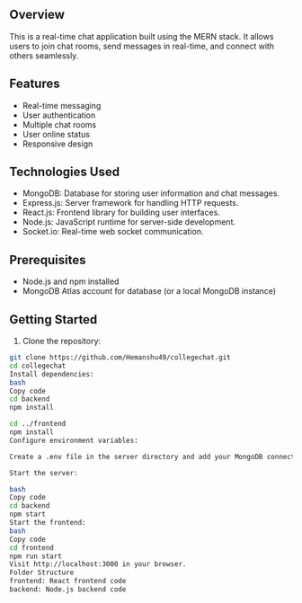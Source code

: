 ## Overview

This is a real-time chat application built using the MERN stack. It allows users to join chat rooms, send messages in real-time, and connect with others seamlessly.

## Features

- Real-time messaging
- User authentication
- Multiple chat rooms
- User online status
- Responsive design

## Technologies Used

- MongoDB: Database for storing user information and chat messages.
- Express.js: Server framework for handling HTTP requests.
- React.js: Frontend library for building user interfaces.
- Node.js: JavaScript runtime for server-side development.
- Socket.io: Real-time web socket communication.

## Prerequisites

- Node.js and npm installed
- MongoDB Atlas account for database (or a local MongoDB instance)

## Getting Started

1. Clone the repository:

```bash
git clone https://github.com/Hemanshu49/collegechat.git
cd collegechat
Install dependencies:
bash
Copy code
cd backend
npm install

cd ../frontend
npm install
Configure environment variables:

Create a .env file in the server directory and add your MongoDB connection string, JWT secret, and other required variables.

Start the server:

bash
Copy code
cd backend
npm start
Start the frontend:
bash
Copy code
cd frontend
npm run start
Visit http://localhost:3000 in your browser.
Folder Structure
frontend: React frontend code
backend: Node.js backend code
